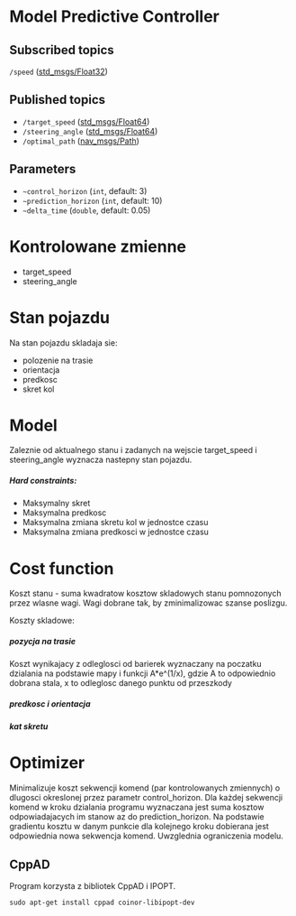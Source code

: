 # Model Predictive Controller


## Subscribed topics
`/speed` ([std_msgs/Float32](http://docs.ros.org/melodic/api/std_msgs/html/msg/Float32.html))

## Published topics
- `/target_speed` ([std_msgs/Float64](http://docs.ros.org/melodic/api/std_msgs/html/msg/Float64.html))
- `/steering_angle` ([std_msgs/Float64](http://docs.ros.org/melodic/api/std_msgs/html/msg/Float64.html))
- `/optimal_path` ([nav_msgs/Path](http://docs.ros.org/api/nav_msgs/html/msg/Path.html))

## Parameters
- `~control_horizon` (`int`, default: 3)
- `~prediction_horizon` (`int`, default: 10)
- `~delta_time` (`double`, default: 0.05)


# Kontrolowane zmienne
- target_speed
- steering_angle

# Stan pojazdu
Na stan pojazdu skladaja sie:
- polozenie na trasie
- orientacja
- predkosc
- skret kol


# Model
Zaleznie od aktualnego stanu i zadanych na wejscie target_speed i steering_angle wyznacza nastepny stan pojazdu.

##### Hard constraints:
- Maksymalny skret
- Maksymalna predkosc
- Maksymalna zmiana skretu kol w jednostce czasu
- Maksymalna zmiana predkosci w jednostce czasu


# Cost function
Koszt stanu - suma kwadratow kosztow skladowych stanu pomnozonych przez wlasne wagi.
Wagi dobrane tak, by zminimalizowac szanse poslizgu.

Koszty skladowe:
##### pozycja na trasie
Koszt wynikajacy z odleglosci od barierek wyznaczany na poczatku dzialania na podstawie mapy
i funkcji A*e^(1/x), gdzie A to odpowiednio dobrana stala, x to odleglosc danego punktu od przeszkody
##### predkosc i orientacja
##### kat skretu

# Optimizer
Minimalizuje koszt sekwencji komend (par kontrolowanych zmiennych) o dlugosci okreslonej przez parametr control_horizon.
Dla każdej sekwencji komend w kroku dzialania programu wyznaczana jest suma kosztow odpowiadajacych im stanow az do prediction_horizon. Na podstawie gradientu kosztu w danym punkcie dla kolejnego kroku dobierana jest odpowiednia nowa sekwencja komend. Uwzglednia ograniczenia modelu.


## CppAD
Program korzysta z bibliotek CppAD i IPOPT.

`sudo apt-get install cppad coinor-libipopt-dev`
